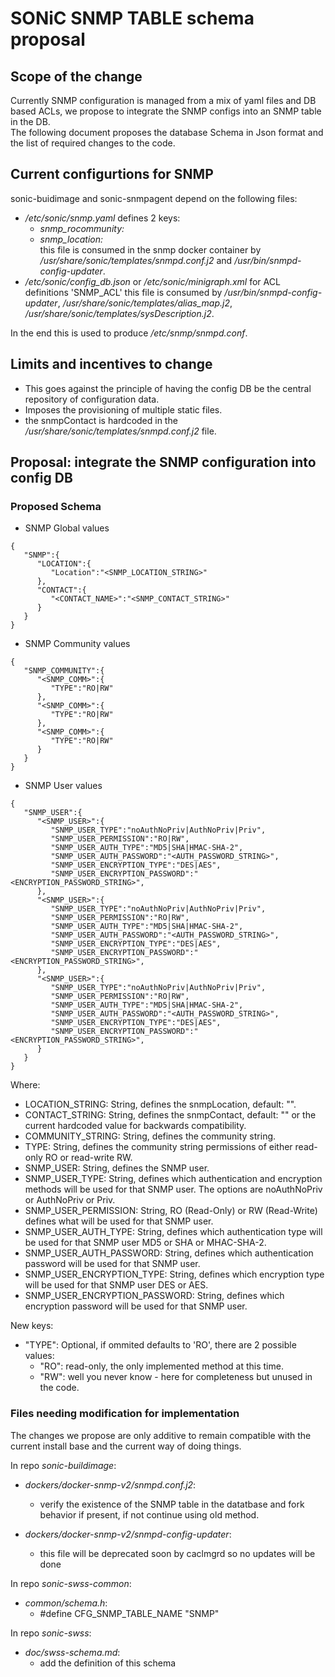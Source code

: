# SONiC SNMP TABLE schema proposal #

## Scope of the change ##

Currently SNMP configuration is managed from a mix of yaml files and DB based ACLs, we propose to integrate the SNMP configs into an SNMP table in the DB.  
The following document proposes the database Schema in Json format and the list of required changes to the code.

## Current configurtions for SNMP ##
sonic-buidimage and sonic-snmpagent depend on the following files:
* */etc/sonic/snmp.yaml*
    defines 2 keys:  
  * *snmp_rocommunity:*  
  * *snmp_location:*  
   this file is consumed in the snmp docker container by */usr/share/sonic/templates/snmpd.conf.j2* and */usr/bin/snmpd-config-updater*.  
* */etc/sonic/config_db.json* or */etc/sonic/minigraph.xml* for ACL definitions 'SNMP_ACL'
  this file is consumed by */usr/bin/snmpd-config-updater*, */usr/share/sonic/templates/alias_map.j2*, */usr/share/sonic/templates/sysDescription.j2*.

In the end this is used to produce */etc/snmp/snmpd.conf*.

## Limits and incentives to change ##
* This goes against the principle of having the config DB be the central repository of configuration data.
* Imposes the provisioning of multiple static files.
* the snmpContact is hardcoded in the */usr/share/sonic/templates/snmpd.conf.j2* file.

## Proposal: integrate the SNMP configuration into config DB ##
### Proposed Schema ###

* SNMP Global values
```
{
   "SNMP":{
      "LOCATION":{
         "Location":"<SNMP_LOCATION_STRING>"
      },
      "CONTACT":{
         "<CONTACT_NAME>":"<SNMP_CONTACT_STRING>"
      }
   }
}
```

* SNMP Community values
```
{
   "SNMP_COMMUNITY":{
      "<SNMP_COMM>":{
         "TYPE":"RO|RW"
      },
      "<SNMP_COMM>":{
         "TYPE":"RO|RW"
      },
      "<SNMP_COMM>":{
         "TYPE":"RO|RW"
      }
   }
}
```

* SNMP User values 
```
{
   "SNMP_USER":{
      "<SNMP_USER>":{
         "SNMP_USER_TYPE":"noAuthNoPriv|AuthNoPriv|Priv",
         "SNMP_USER_PERMISSION":"RO|RW",
         "SNMP_USER_AUTH_TYPE":"MD5|SHA|HMAC-SHA-2",
         "SNMP_USER_AUTH_PASSWORD":"<AUTH_PASSWORD_STRING>",
         "SNMP_USER_ENCRYPTION_TYPE":"DES|AES",
         "SNMP_USER_ENCRYPTION_PASSWORD":"<ENCRYPTION_PASSWORD_STRING>",
      },
      "<SNMP_USER>":{
         "SNMP_USER_TYPE":"noAuthNoPriv|AuthNoPriv|Priv",
         "SNMP_USER_PERMISSION":"RO|RW",
         "SNMP_USER_AUTH_TYPE":"MD5|SHA|HMAC-SHA-2",
         "SNMP_USER_AUTH_PASSWORD":"<AUTH_PASSWORD_STRING>",
         "SNMP_USER_ENCRYPTION_TYPE":"DES|AES",
         "SNMP_USER_ENCRYPTION_PASSWORD":"<ENCRYPTION_PASSWORD_STRING>",
      },
      "<SNMP_USER>":{
         "SNMP_USER_TYPE":"noAuthNoPriv|AuthNoPriv|Priv",
         "SNMP_USER_PERMISSION":"RO|RW",
         "SNMP_USER_AUTH_TYPE":"MD5|SHA|HMAC-SHA-2",
         "SNMP_USER_AUTH_PASSWORD":"<AUTH_PASSWORD_STRING>",
         "SNMP_USER_ENCRYPTION_TYPE":"DES|AES",
         "SNMP_USER_ENCRYPTION_PASSWORD":"<ENCRYPTION_PASSWORD_STRING>",
      }
   }
}
```

Where:
- LOCATION_STRING:  String, defines the snmpLocation, default: "".  
- CONTACT_STRING:   String, defines the snmpContact, default: "" or the current hardcoded value for backwards compatibility.  
- COMMUNITY_STRING: String, defines the community string.
- TYPE: String, defines the community string permissions of either read-only RO or read-write RW.
- SNMP_USER: String, defines the SNMP user.
- SNMP_USER_TYPE: String, defines which authentication and encryption methods will be used for that SNMP user.  The options are noAuthNoPriv or AuthNoPriv or Priv.
- SNMP_USER_PERMISSION: String, RO (Read-Only) or RW (Read-Write) defines what will be used for that SNMP user.
- SNMP_USER_AUTH_TYPE: String, defines which authentication type will be used for that SNMP user MD5 or SHA or MHAC-SHA-2.
- SNMP_USER_AUTH_PASSWORD: String, defines which authentication password will be used for that SNMP user.
- SNMP_USER_ENCRYPTION_TYPE: String, defines which encryption type will be used for that SNMP user DES or AES. 
- SNMP_USER_ENCRYPTION_PASSWORD: String, defines which encryption password will be used for that SNMP user. 


New keys:
* "TYPE":  Optional, if ommited defaults to 'RO', there are 2 possible values:  
  * "RO": read-only, the only implemented method at this time.  
  * "RW": well you never know - here for completeness but unused in the code.  

### Files needing modification for implementation ###

The changes we propose are only additive to remain compatible with the current install base and the current way of doing things.

In repo *sonic-buildimage*:

* *dockers/docker-snmp-v2/snmpd.conf.j2*:  
  * verify the existence of the SNMP table in the datatbase and fork behavior if present, if not continue using old method.

* *dockers/docker-snmp-v2/snmpd-config-updater*:  
  * this file will be deprecated soon by caclmgrd so no updates will be done


In repo *sonic-swss-common*: 

* *common/schema.h*:  
  * #define CFG_SNMP_TABLE_NAME           "SNMP"

In repo *sonic-swss*:

* *doc/swss-schema.md*:
  * add the definition of this schema

